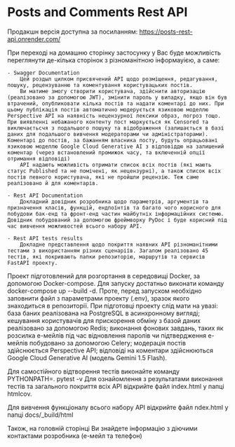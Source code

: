 # Posts and Comments Rest API

Продакшн версія доступна за посиланням:
    https://posts-rest-api.onrender.com/

При переході на домашню сторінку застосунку у Вас буде можливість переглянути де-кілька сторінок з різноманітною інформауією, а саме:

    - Swagger Documentation
        Цей роздыл цилком присвячений АРІ щодо розміщення, редагування, пошуку, рецензуванню та коментування користувацьких постів.
        Ви матиме змогу створити користувача, здійснити авторизацію (реалізовано за допомогою JWT), змінити пароль у випадку, якщо він був втрачений, опубликовати кілька постів та надати коментарі до них. При цьому публікація постів автоматично модерується язиковою моделлю Perspective API на наявність нецензурної лексики образ, погроз тощо. При виявленні небажаного контенту пост маркується як Censored та виключаєтьсчя з подальшого пошуку та відображення (залишається в базі даних для подальшого вивчення модераторами чи адміністраторами). Коментарі до постів, за бажанням власника посту, будуть опрацьовані язиковою моделлю Google Cloud Generative AI з відповіддю на залишений коментар (через встановлений промижок часу, та включенній опції отримання відповіді)
        АРІ надають можливість отримати список всіх постів (які мають статус Published та не помічені, як нецензурні), а також список всіх постів певного користувача, які не пройшли рецензію. Теж саме реалізовано й для коментарів.
        
    - Rest API Documentation
        Докладний довідник розробника щодо параметрів, аргументів та призначення класів, функцій, ендпоїнтів та багато чого корисного для побудови бак-енд та фронт-енд частин майбутніх інформаційних системю. Довідник побудований за допомогою фреймворку PyDoc і буде корисний під час вивчення можливостей всього набору АРІ.
        
    - Rest API tests results
        Докладне представлення щодо покриття наявних АРІ різноманітними тестами з використанням різних сценаріїв. Загалом реалізовано 45 тестів, які покривають папки репозиторію, маршрутів та сервисів FastAPI проекту.

Проект підготовлений для розгортання в середовищі Docker, за допомогою Docker-compose. Для запуску достатньо виконати команду docker-compose up --build -d. Проте, перед запуском необхідно заповнити файл з параметрами проекту (.env), зразок якого знаходиться в репозиторії.
При підготовці проекту слід мати на увазі:
    база баних реалізована на PostgreSQL в асинхронному вигляді;
    кешування користувачів для прискорення обміну з базой даних реалізовано за допомогою Redis;
    виконання фонових завдань, таких як розсилка е-мейлів під час відновлення паролів чи підтвердження е-мейлів побудовано за допомогою Celery;
    модерація постів здійснюється Perspective API;
    відповіді на коментари здійснюються Google Cloud Generative AI (модель Gemini 1.5 Flash).

Для самостійного відтворення тестів виконайте команду PYTHONPATH=. pytest -v
Для ознайомлення з результатами виконання тестів та загального покриття всіх АРІ відкрийте файл index.html у папці htmlcov.

Для вивчення функціоналу всього набору АРІ відкрийте файл ndex.html у папці docs/_build/html

Також, на головній сторінці Ви знайдете інформацію з діючими контактами розробника (е-мейл та телефон)
